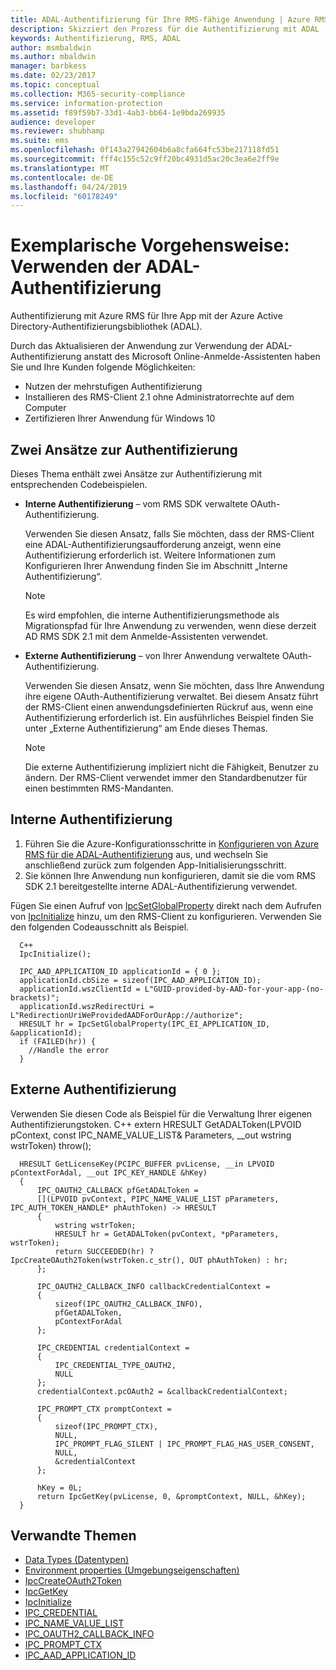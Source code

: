 ```yaml
---
title: ADAL-Authentifizierung für Ihre RMS-fähige Anwendung | Azure RMS
description: Skizziert den Prozess für die Authentifizierung mit ADAL
keywords: Authentifizierung, RMS, ADAL
author: msmbaldwin
ms.author: mbaldwin
manager: barbkess
ms.date: 02/23/2017
ms.topic: conceptual
ms.collection: M365-security-compliance
ms.service: information-protection
ms.assetid: f89f59b7-33d1-4ab3-bb64-1e9bda269935
audience: developer
ms.reviewer: shubhamp
ms.suite: ems
ms.openlocfilehash: 0f143a27942604b6a8cfa664fc53be217118fd51
ms.sourcegitcommit: fff4c155c52c9ff20bc4931d5ac20c3ea6e2ff9e
ms.translationtype: MT
ms.contentlocale: de-DE
ms.lasthandoff: 04/24/2019
ms.locfileid: "60178249"
---
```

# <a name="how-to-use-adal-authentication"></a>Exemplarische Vorgehensweise: Verwenden der ADAL-Authentifizierung

Authentifizierung mit Azure RMS für Ihre App mit der Azure Active Directory-Authentifizierungsbibliothek (ADAL).

Durch das Aktualisieren der Anwendung zur Verwendung der ADAL-Authentifizierung anstatt des Microsoft Online-Anmelde-Assistenten haben Sie und Ihre Kunden folgende Möglichkeiten:

- Nutzen der mehrstufigen Authentifizierung
- Installieren des RMS-Client 2.1 ohne Administratorrechte auf dem Computer
- Zertifizieren Ihrer Anwendung für Windows 10

## <a name="two-approaches-to-authentication"></a>Zwei Ansätze zur Authentifizierung

Dieses Thema enthält zwei Ansätze zur Authentifizierung mit entsprechenden Codebeispielen.

- **Interne Authentifizierung** – vom RMS SDK verwaltete OAuth-Authentifizierung.

  Verwenden Sie diesen Ansatz, falls Sie möchten, dass der RMS-Client eine ADAL-Authentifizierungsaufforderung anzeigt, wenn eine Authentifizierung erforderlich ist. Weitere Informationen zum Konfigurieren Ihrer Anwendung finden Sie im Abschnitt „Interne Authentifizierung“.

  > [!Note]
  > Es wird empfohlen, die interne Authentifizierungsmethode als Migrationspfad für Ihre Anwendung zu verwenden, wenn diese derzeit AD RMS SDK 2.1 mit dem Anmelde-Assistenten verwendet.

- **Externe Authentifizierung** – von Ihrer Anwendung verwaltete OAuth-Authentifizierung.

  Verwenden Sie diesen Ansatz, wenn Sie möchten, dass Ihre Anwendung ihre eigene OAuth-Authentifizierung verwaltet. Bei diesem Ansatz führt der RMS-Client einen anwendungsdefinierten Rückruf aus, wenn eine Authentifizierung erforderlich ist. Ein ausführliches Beispiel finden Sie unter „Externe Authentifizierung“ am Ende dieses Themas.

  > [!Note]
  > Die externe Authentifizierung impliziert nicht die Fähigkeit, Benutzer zu ändern. Der RMS-Client verwendet immer den Standardbenutzer für einen bestimmten RMS-Mandanten.

## <a name="internal-authentication"></a>Interne Authentifizierung

1. Führen Sie die Azure-Konfigurationsschritte in [Konfigurieren von Azure RMS für die ADAL-Authentifizierung](adal-auth.md) aus, und wechseln Sie anschließend zurück zum folgenden App-Initialisierungsschritt.
2. Sie können Ihre Anwendung nun konfigurieren, damit sie die vom RMS SDK 2.1 bereitgestellte interne ADAL-Authentifizierung verwendet.

Fügen Sie einen Aufruf von [IpcSetGlobalProperty](https://msdn.microsoft.com/library/hh535270.aspx) direkt nach dem Aufrufen von [IpcInitialize](https://msdn.microsoft.com/library/jj127295.aspx) hinzu, um den RMS-Client zu konfigurieren. Verwenden Sie den folgenden Codeausschnitt als Beispiel.

      C++
      IpcInitialize();

      IPC_AAD_APPLICATION_ID applicationId = { 0 };
      applicationId.cbSize = sizeof(IPC_AAD_APPLICATION_ID);
      applicationId.wszClientId = L"GUID-provided-by-AAD-for-your-app-(no-brackets)";
      applicationId.wszRedirectUri = L"RedirectionUriWeProvidedAADForOurApp://authorize";
      HRESULT hr = IpcSetGlobalProperty(IPC_EI_APPLICATION_ID, &applicationId);
      if (FAILED(hr)) {
        //Handle the error
      }

## <a name="external-authentication"></a>Externe Authentifizierung

Verwenden Sie diesen Code als Beispiel für die Verwaltung Ihrer eigenen Authentifizierungstoken.
C++ extern HRESULT GetADALToken(LPVOID pContext, const IPC_NAME_VALUE_LIST& Parameters, __out wstring wstrToken) throw();

      HRESULT GetLicenseKey(PCIPC_BUFFER pvLicense, __in LPVOID pContextForAdal, __out IPC_KEY_HANDLE &hKey)
      {
          IPC_OAUTH2_CALLBACK pfGetADALToken =
          [](LPVOID pvContext, PIPC_NAME_VALUE_LIST pParameters, IPC_AUTH_TOKEN_HANDLE* phAuthToken) -> HRESULT
          {
              wstring wstrToken;
              HRESULT hr = GetADALToken(pvContext, *pParameters, wstrToken);
              return SUCCEEDED(hr) ? IpcCreateOAuth2Token(wstrToken.c_str(), OUT phAuthToken) : hr;
          };

          IPC_OAUTH2_CALLBACK_INFO callbackCredentialContext =
          {
              sizeof(IPC_OAUTH2_CALLBACK_INFO),
              pfGetADALToken,
              pContextForAdal
          };

          IPC_CREDENTIAL credentialContext =
          {
              IPC_CREDENTIAL_TYPE_OAUTH2,
              NULL
          };
          credentialContext.pcOAuth2 = &callbackCredentialContext;

          IPC_PROMPT_CTX promptContext =
          {
              sizeof(IPC_PROMPT_CTX),
              NULL,
              IPC_PROMPT_FLAG_SILENT | IPC_PROMPT_FLAG_HAS_USER_CONSENT,
              NULL,
              &credentialContext
          };

          hKey = 0L;
          return IpcGetKey(pvLicense, 0, &promptContext, NULL, &hKey);
      }

## <a name="related-topics"></a>Verwandte Themen

- [Data Types (Datentypen)](https://msdn.microsoft.com/library/hh535288.aspx)
- [Environment properties (Umgebungseigenschaften)](https://msdn.microsoft.com/library/hh535247.aspx)
- [IpcCreateOAuth2Token](https://msdn.microsoft.com/library/mt661866.aspx)
- [IpcGetKey](https://msdn.microsoft.com/library/hh535263.aspx)
- [IpcInitialize](https://msdn.microsoft.com/library/jj127295.aspx)
- [IPC_CREDENTIAL](https://msdn.microsoft.com/library/hh535275.aspx)
- [IPC_NAME_VALUE_LIST](https://msdn.microsoft.com/library/hh535277.aspx)
- [IPC_OAUTH2_CALLBACK_INFO](https://msdn.microsoft.com/library/mt661868.aspx)
- [IPC_PROMPT_CTX](https://msdn.microsoft.com/library/hh535278.aspx)
- [IPC_AAD_APPLICATION_ID](https://msdn.microsoft.com/library/mt661867.aspx)
